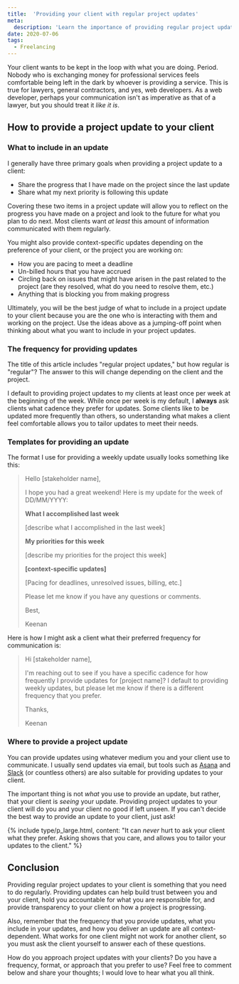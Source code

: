 ```yaml
---
title:  'Providing your client with regular project updates'
meta: 
  description: 'Learn the importance of providing regular project updates to your clients and how to send a perfect update.'
date: 2020-07-06
tags:
  - Freelancing
---
```


Your client wants to be kept in the loop with what you are doing. Period. Nobody who is exchanging money for professional services feels comfortable being left in the dark by whoever is providing a service. This is true for lawyers, general contractors, and yes, web developers. As a web developer, perhaps your communication isn't as imperative as that of a lawyer, but you should treat it *like it is*.

## How to provide a project update to your client
### What to include in an update
I generally have three primary goals when providing a project update to a client: 
- Share the progress that I have made on the project since the last update
- Share what my next priority is following this update

Covering these two items in a project update will allow you to reflect on the progress you have made on a project and look to the future for what you plan to do next. Most clients want *at least* this amount of information communicated with them regularly.

You might also provide context-specific updates depending on the preference of your client, or the project you are working on:
- How you are pacing to meet a deadline
- Un-billed hours that you have accrued 
- Circling back on issues that might have arisen in the past related to the project (are they resolved, what do you need to resolve them, etc.)
- Anything that is blocking you from making progress

Ultimately, you will be the best judge of what to include in a project update to your client because you are the one who is interacting with them and working on the project. Use the ideas above as a jumping-off point when thinking about what you want to include in your project updates. 

### The frequency for providing updates
The title of this article includes "regular project updates," but how regular is "regular"? The answer to this will change depending on the client and the project.

I default to providing project updates to my clients at least once per week at the beginning of the week. While once per week is my default, I **always** ask clients what cadence they prefer for updates. Some clients like to be updated more frequently than others, so understanding what makes a client feel comfortable allows you to tailor updates to meet their needs.

### Templates for providing an update
The format I use for providing a weekly update usually looks something like this: 

> Hello [stakeholder name],
> 
> I hope you had a great weekend! Here is my update for the week of DD/MM/YYYY: 
> 
> **What I accomplished last week**
>
> [describe what I accomplished in the last week]
> 
> **My priorities for this week**
> 
> [describe my priorities for the project this week]
> 
> **[context-specific updates]**
> 
> [Pacing for deadlines, unresolved issues, billing, etc.]
> 
> Please let me know if you have any questions or comments. 
> 
> Best,
>
> Keenan 

Here is how I might ask a client what their preferred frequency for communication is: 

> Hi [stakeholder name], 
> 
> I'm reaching out to see if you have a specific cadence for how frequently I provide updates for [project name]? I default to providing weekly updates, but please let me know if there is a different frequency that you prefer.
> 
> Thanks, 
>
> Keenan

### Where to provide a project update
You can provide updates using whatever medium you and your client use to communicate. I usually send updates via email, but tools such as [Asana](https://asana.com/) and [Slack](https://slack.com/) (or countless others) are also suitable for providing updates to your client. 

The important thing is not *what* you use to provide an update, but rather, that your client is *seeing* your update. Providing project updates to your client will do you and your client no good if left unseen. If you can't decide the best way to provide an update to your client, just ask! 

{% include type/p_large.html, content: "It can <em>never</em> hurt to ask your client what they prefer. Asking shows that you care, and allows you to tailor your updates to the client." %}

## Conclusion 
Providing regular project updates to your client is something that you need to do regularly. Providing updates can help build trust between you and your client, hold you accountable for what you are responsible for, and provide transparency to your client on how a project is progressing. 

Also, remember that the frequency that you provide updates, what you include in your updates, and how you deliver an update are all context-dependent. What works for one client might not work for another client, so you must ask the client yourself to answer each of these questions.

How do you approach project updates with your clients? Do you have a frequency, format, or approach that you prefer to use? Feel free to comment below and share your thoughts; I would love to hear what you all think.